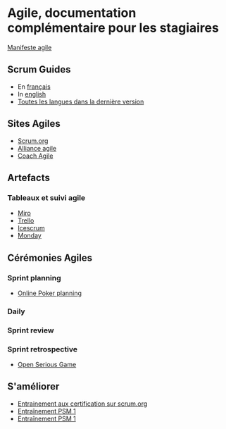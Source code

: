 # Agile, documentation complémentaire pour les stagiaires

[Manifeste agile](https://agilemanifesto.org/iso/fr/manifesto.html)

## Scrum Guides

* En [français](./documents/2020-Scrum-Guide-French.pdf)
* In [english](./documents/2020-Scrum-Guide-US.pdf)
* [Toutes les langues dans la dernière version](https://scrumguides.org/download.html)

## Sites Agiles

* [Scrum.org](https://www.scrum.org)
* [Alliance agile](https://agilealliance.org/)
* [Coach Agile](https://coach-agile.com/)

## Artefacts

### Tableaux et suivi agile
* [Miro](https://miro.com/)
* [Trello](https://trello.com/)
* [Icescrum](https://www.icescrum.com/fr/)
* [Monday](https://monday.com/lang/fr)

## Cérémonies Agiles

### Sprint planning
* [Online Poker planning](https://www.scrumpoker-online.org/en/)

### Daily


### Sprint review


### Sprint retrospective

* [Open Serious Game](https://openseriousgames.org/)

## S'améliorer
* [Entrainement aux certification sur scrum.org](https://www.scrum.org/open-assessments/)
* [Entraînement PSM 1](https://www.thescrummaster.co.uk/assessments/professional-scrum-master-i-psm-i-practice-assessment/)
* [Entraînement PSM 1](https://mlapshin.com/index.php/scrum-quizzes/sm-learning-mode/)
